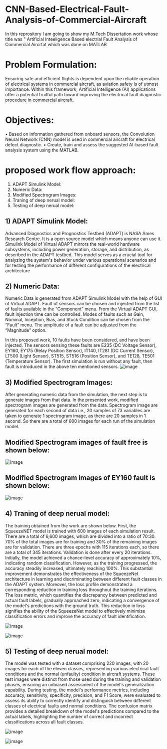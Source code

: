 # CNN-Based-Electrical-Fault-Analysis-of-Commercial-Aircraft
In this reprository I am going to show my M.Tech Dissertation work whose title was " Artificial Inteeligence Based electrial Fault Analysis of Commercial Aircrfat which was done on MATLAB
# Problem Formulation:
Ensuring safe and efficient flights is dependent upon the reliable operation of electrical systems in commercial aircraft, as aviation safety is of utmost importance. Within this framework, Artificial Intelligence (AI) applications offer a potential fruitful path toward improving the electrical fault diagnostic procedure in commercial aircraft.
# Objectives:
•	Based on information gathered from onboard sensors, the Convolution Neural Network (CNN) model is used in commercial aircraft for electrical defect diagnostic.
•	Create, train and assess the suggested AI-based fault analysis system using the MATLAB.
# proposed work flow approach:
 1) ADAPT Simulink Model:
 2) Numeric Data:
 3) Modified Spectrogram Images:
 4) Traning of deep nerual model:
 5) Testing of deep nerual model:

## 1) ADAPT Simulink Model:
Advanced Diagnostics and Prognostics Testbed (ADAPT) is NASA Ames Research Centre. It is a open source model which means anyone can use it. Simulink Model of Virtual ADAPT mirrors the real-world hardware subsystems, including power generation, storage, and distribution, as described in the ADAPT testbed. This model serves as a crucial tool for analyzing the system's behavior under various operational scenarios and for testing the performance of different configurations of the electrical architecture

## 2) Numeric Data:
Numeric Data is generated from ADAPT Simulink Model with the help of GUI of Virtual ADAPT. Fault of sensors can be chosen and injected from the list of faults available in the “Component” menu. From the Virtual ADAPT GUI, fault injection time can be controlled. Modes of faults such as Gain, Nominal, Inception, Bias, and Stuck Condition can be chosen from the “Fault” menu. The amplitude of a fault can be adjusted from the “Magnitude” option. 

In this proposed work, 10 faults have been considered, and have been injected. The sensors sensing these faults are E235 (DC Voltage Sensor), EY160, EY175 (Relay Position Sensor), IT140, IT281 (DC Current Sensor), LT500 (Light Sensor), ST515, ST516 (Position Sensor), and TE128, TE501 (Temperature Sensor). The first simulation is run without any fault, then fault is introduced in the above ten mentioned sensors. 
![image](https://github.com/user-attachments/assets/1123ac70-ecb9-41b3-aba0-e9225f973feb)

## 3) Modified Spectrogram Images:
After generating numeric data from the simulation, the next step is to generate images from that data. In the presented work, modified spectrogram images are generated from the data. Spectrogram image are generated for each second of data i.e., 20 samples of 73 variables are taken to generate 1 spectrogram image, as there are 20 samples in 1 second. So there are a total of 600 images for each run of the simulation model. 
## Modified Spectrogram images of fault free is shown below:
![image](https://github.com/user-attachments/assets/94f5cfe2-665f-4910-9be2-de77c0cf8e1e)

## Modified Spectrogram images of EY160 fault is shown below:
![image](https://github.com/user-attachments/assets/451b64c2-fe23-4dec-be36-527481d4eb66)

## 4) Traning of deep nerual model:
The training obtained from the work are shown below. First, the SqueezeNET model is trained with 600 images of each simulation result. There are a total of 6,600 images, which are divided into a ratio of 70:30. 70% of the total images are for training and 30% of the remaining images are for validation. There are three epochs with 115 iterations each, so there are a total of 345 iterations. Validation is done after every 20 iterations. 
Initially, the model achieved a chance-level accuracy of approximately 10%, indicating random classification. However, as the training progressed, the accuracy steadily increased, ultimately reaching 100%. This substantial improvement demonstrates the effectiveness of the SqueezeNet architecture in learning and discriminating between different fault classes in the ADAPT system. Moreover, the loss profile demonstrated a corresponding reduction in training loss throughout the training iterations. The loss metric, which quantifies the discrepancy between predicted and actual fault labels, gradually approached zero, indicating a convergence of the model's predictions with the ground truth. This reduction in loss signifies the ability of the SqueezeNet model to effectively minimize classification errors and improve the accuracy of fault identification.

![image](https://github.com/user-attachments/assets/30c9ff10-b3d4-4cb9-98c4-522c451eeede)

![image](https://github.com/user-attachments/assets/55249722-b18f-4f74-b523-377f14a97c0c)

## 5) Testing of deep nerual model:
The model was tested with a dataset comprising 220 images, with 20 images for each of the eleven classes, representing various electrical fault conditions and the normal (unfaulty) condition in aircraft systems. These test images were distinct from those used during the training and validation phases, ensuring an unbiased assessment of the model's generalization capability. During testing, the model's performance metrics, including accuracy, sensitivity, specificity, precision, and F1 Score, were evaluated to assess its ability to correctly identify and distinguish between different classes of electrical faults and normal conditions. The confusion matrix provides a detailed breakdown of the model's predictions compared to the actual labels, highlighting the number of correct and incorrect classifications across all fault classes.

![image](https://github.com/user-attachments/assets/1bf464f6-47bd-4e78-a4bd-d72168750d98)

![image](https://github.com/user-attachments/assets/875ad545-bfa0-4155-84d4-819f3136ca78)


